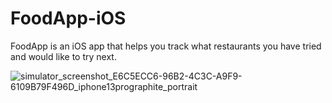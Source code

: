 # FoodApp-iOS

FoodApp is an iOS app that helps you track what restaurants you have tried and would like to try next.

![simulator_screenshot_E6C5ECC6-96B2-4C3C-A9F9-6109B79F496D_iphone13prographite_portrait](https://user-images.githubusercontent.com/24321185/159743426-78d345a1-5680-4bfe-aa6c-8d399e503ab9.png)


